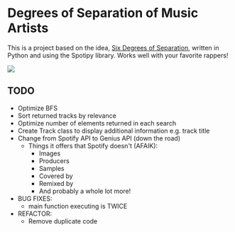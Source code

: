 # Degrees of Separation of Music Artists

This is a project based on the idea, <a href="https://en.wikipedia.org/wiki/Six_degrees_of_separation">Six Degrees of Separation</a>, written
in Python and using the Spotipy library. Works well with your favorite rappers!

![](https://media.giphy.com/media/7prA745iHHzgY/giphy.gif)

## TODO
- Optimize BFS
- Sort returned tracks by relevance
- Optimize number of elements returned in each search
- Create Track class to display additional information e.g. track title
- Change from Spotify API to Genius API (down the road)
    - Things it offers that Spotify doesn't (AFAIK):
        - Images
        - Producers
        - Samples
        - Covered by
        - Remixed by
        - And probably a whole lot more!
- BUG FIXES:
    - main function executing is TWICE
- REFACTOR:
    - Remove duplicate code